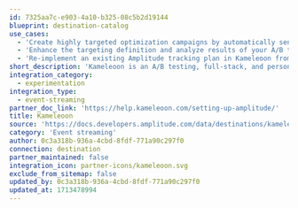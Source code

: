 ```yaml
---
id: 7325aa7c-e903-4a10-b325-08c5b2d19144
blueprint: destination-catalog
use_cases:
  - 'Create highly targeted optimization campaigns by automatically sending Amplitude events to Kameleoon.'
  - 'Enhance the targeting definition and analyze results of your A/B tests with Amplitude event data.'
  - 'Re-implement an existing Amplitude tracking plan in Kameleoon from the Amplitude events generated by your users.'
short_description: 'Kameleoon is an A/B testing, full-stack, and personalization platform gives marketers, product teams, and developers the power to boost engagement and conversion.'
integration_category:
  - experimentation
integration_type:
  - event-streaming
partner_doc_link: 'https://help.kameleoon.com/setting-up-amplitude/'
title: Kameleoon
source: 'https://docs.developers.amplitude.com/data/destinations/kameleoon'
category: 'Event streaming'
author: 0c3a318b-936a-4cbd-8fdf-771a90c297f0
connection: destination
partner_maintained: false
integration_icon: partner-icons/kameleoon.svg
exclude_from_sitemap: false
updated_by: 0c3a318b-936a-4cbd-8fdf-771a90c297f0
updated_at: 1713478994
---
```

